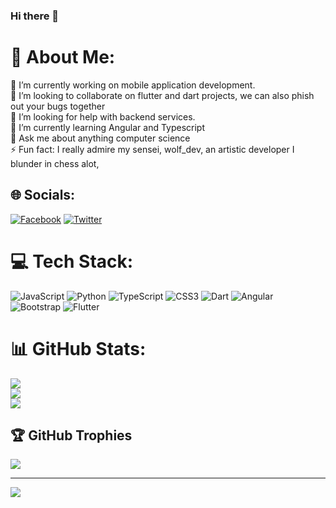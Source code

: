 ### Hi there 👋

# 💫 About Me:
🔭 I’m currently working on mobile application development.<br>
👯 I’m looking to collaborate on flutter and dart projects, we can also phish out your bugs together<br>
🤝 I’m looking for help with backend services.<br>🌱 I’m currently learning Angular and Typescript<br>
💬 Ask me about anything computer science<br>
⚡ Fun fact: I really admire my sensei, wolf_dev, an artistic developer 
            I blunder in chess alot,<br>


## 🌐 Socials:
[![Facebook](https://img.shields.io/badge/Facebook-%231877F2.svg?logo=Facebook&logoColor=white)](https://facebook.com/www.facebook.com/ade.omotosho.9) [![Twitter](https://img.shields.io/badge/Twitter-%231DA1F2.svg?logo=Twitter&logoColor=white)](https://twitter.com/www.twitter.com/adeomotosho1) 

# 💻 Tech Stack:
![JavaScript](https://img.shields.io/badge/javascript-%23323330.svg?style=for-the-badge&logo=javascript&logoColor=%23F7DF1E) ![Python](https://img.shields.io/badge/python-3670A0?style=for-the-badge&logo=python&logoColor=ffdd54) ![TypeScript](https://img.shields.io/badge/typescript-%23007ACC.svg?style=for-the-badge&logo=typescript&logoColor=white) ![CSS3](https://img.shields.io/badge/css3-%231572B6.svg?style=for-the-badge&logo=css3&logoColor=white) ![Dart](https://img.shields.io/badge/dart-%230175C2.svg?style=for-the-badge&logo=dart&logoColor=white) ![Angular](https://img.shields.io/badge/angular-%23DD0031.svg?style=for-the-badge&logo=angular&logoColor=white) ![Bootstrap](https://img.shields.io/badge/bootstrap-%23563D7C.svg?style=for-the-badge&logo=bootstrap&logoColor=white) ![Flutter](https://img.shields.io/badge/Flutter-%2302569B.svg?style=for-the-badge&logo=Flutter&logoColor=white)
# 📊 GitHub Stats:
![](https://github-readme-stats.vercel.app/api?username=Habyaad&theme=shades-of-purple&hide_border=false&include_all_commits=true&count_private=true)<br/>
![](https://github-readme-streak-stats.herokuapp.com/?user=Habyaad&theme=shades-of-purple&hide_border=false)<br/>
![](https://github-readme-stats.vercel.app/api/top-langs/?username=Habyaad&theme=shades-of-purple&hide_border=false&include_all_commits=true&count_private=true&layout=compact)

## 🏆 GitHub Trophies
![](https://github-profile-trophy.vercel.app/?username=Habyaad&theme=radical&no-frame=false&no-bg=false&margin-w=4)

---
[![](https://visitcount.itsvg.in/api?id=Habyaad&icon=0&color=0)](https://visitcount.itsvg.in)

<!-- Proudly created with GPRM ( https://gprm.itsvg.in ) -->
<!--
Here are some ideas to get you started:

- 🔭 I’m currently working on ...
- 🌱 I’m currently learning ...
- 👯 I’m looking to collaborate on ...
- 🤔 I’m looking for help with ...
- 💬 Ask me about ...
- 📫 How to reach me: ...
- 😄 Pronouns: ...
- ⚡ Fun fact: ...
-->
